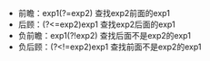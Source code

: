 
* 前瞻：exp1(?=exp2) 查找exp2前面的exp1
* 后顾：(?<=exp2)exp1 查找exp2后面的exp1
* 负前瞻：exp1(?!exp2) 查找后面不是exp2的exp1
* 负后顾：(?<!=exp2)exp1 查找前面不是exp2的exp1
